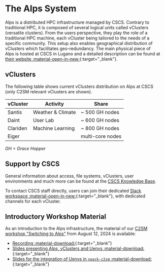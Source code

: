 # The Alps System

Alps is a distributed HPC infrastructure managed by CSCS. Contrary to traditional HPC, it is composed of several logical units called vClusters (versatile clusters). From the users perspective, they play the role of a traditional HPC machine, each vCluster being tailored to the needs of a specific community. This setup also enables geographical distribution of vClusters which facilitates geo-redundancy. The main physical piece of Alps is hosted at CSCS in Lugano and a detailed description can be found at [their website :material-open-in-new:](https://www.cscs.ch/computers/alps){:target="_blank"}.

## vClusters

The following table shows current vClusters distribution on Alps at CSCS (only C2SM relevant vClusters are shown).

| vCluster | Activity          | Share            |
|----------|-------------------|------------------|
| Santis   | Weather & Climate | ~ 500 GH nodes   |
| Daint    | User Lab          | ~ 600 GH nodes   |
| Clariden | Machine Learning  | ~ 800 GH nodes   |
| Eiger    |                   | multi-core nodes |

*GH = Grace Hopper*

## Support by CSCS

General information about access, file systems, vClusters, user environments and much more can be found at the [CSCS Knowledge Base](https://confluence.cscs.ch/display/KB).

To contact CSCS staff directly, users can join their dedicated [Slack workspace :material-open-in-new:](https://cscs-users.slack.com){:target="_blank"}, with dedicated channels for each vCluster. 


## Introductory Workshop Material

As an introduction to the Alps infrastructure, the material of our [C2SM workshop "Switching to Alps"](../posts/2024-07-02_switching_to_Alps.md) from August 12, 2024 is available:

- [Recording :material-download:](https://polybox.ethz.ch/index.php/s/oSxyJgTjyvJKX8B){:target="_blank"}<br>
- [Slides presenting Alps, vClusters and Uenvs :material-download:](https://polybox.ethz.ch/index.php/s/jvtIYkBvHUSGZYD){:target="_blank"}<br>
- [Slides for the integration of Uenvs in `spack-c2sm` :material-download:](https://polybox.ethz.ch/index.php/s/SWbYrOVRIprke60){:target="_blank"} 
